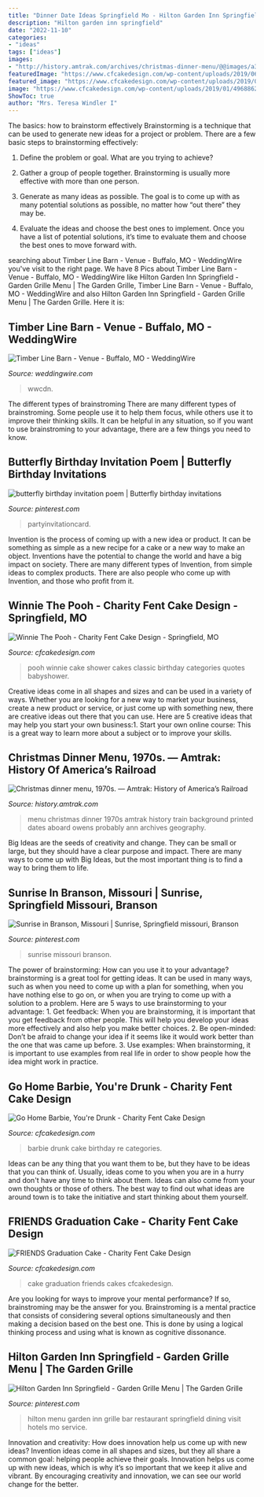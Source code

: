 ```yaml
---
title: "Dinner Date Ideas Springfield Mo - Hilton Garden Inn Springfield"
description: "Hilton garden inn springfield"
date: "2022-11-10"
categories:
- "ideas"
tags: ["ideas"]
images:
- "http://history.amtrak.com/archives/christmas-dinner-menu/@@images/a3881937-4871-4bd0-a1c4-80692b98fc2a.jpeg"
featuredImage: "https://www.cfcakedesign.com/wp-content/uploads/2019/06/03-1795-post/FRIENDSGraduationCake.jpg"
featured_image: "https://www.cfcakedesign.com/wp-content/uploads/2019/01/49688625_1297156937113882_8408400665293881344_n.jpg"
image: "https://www.cfcakedesign.com/wp-content/uploads/2019/01/49688625_1297156937113882_8408400665293881344_n.jpg"
ShowToc: true
author: "Mrs. Teresa Windler I"
---
```



The basics: how to brainstorm effectively
Brainstorming is a technique that can be used to generate new ideas for a project or problem. There are a few basic steps to brainstorming effectively:
1. Define the problem or goal. What are you trying to achieve?

2. Gather a group of people together. Brainstorming is usually more effective with more than one person.

3. Generate as many ideas as possible. The goal is to come up with as many potential solutions as possible, no matter how “out there” they may be.

4. Evaluate the ideas and choose the best ones to implement. Once you have a list of potential solutions, it’s time to evaluate them and choose the best ones to move forward with.

	

		
searching about Timber Line Barn - Venue - Buffalo, MO - WeddingWire you've visit to the right page. We have 8 Pics about Timber Line Barn - Venue - Buffalo, MO - WeddingWire like Hilton Garden Inn Springfield - Garden Grille Menu | The Garden Grille, Timber Line Barn - Venue - Buffalo, MO - WeddingWire and also Hilton Garden Inn Springfield - Garden Grille Menu | The Garden Grille. Here it is:
		
    
## Timber Line Barn - Venue - Buffalo, MO - WeddingWire

<img loading=lazy src="https://wwcdn.weddingwire.com/vendor/585001_590000/586096/thumbnails/1200x1200_1456368260-622c976e6e34d819-11908028_10153719375662313_215279202_n.jpg" onerror="this.onerror=null;this.src='https://tse2.mm.bing.net/th?id=OIP._fvfo6MWQo42TcEAwNRcUgHaE7&amp;pid=15.1';" alt="Timber Line Barn - Venue - Buffalo, MO - WeddingWire">

_Source: weddingwire.com_

>wwcdn. 

	

The different types of brainstroming
There are many different types of brainstroming. Some people use it to help them focus, while others use it to improve their thinking skills. It can be helpful in any situation, so if you want to use brainstroming to your advantage, there are a few things you need to know.

    
## Butterfly Birthday Invitation Poem | Butterfly Birthday Invitations

<img loading=lazy src="https://i.pinimg.com/736x/3c/45/44/3c4544b9e45fd0c67ad1fccfba54d890.jpg" onerror="this.onerror=null;this.src='https://tse3.mm.bing.net/th?id=OIP.7Tmcx90Wr7nyBrtzxWYq5QHaLT&amp;pid=15.1';" alt="butterfly birthday invitation poem | Butterfly birthday invitations">

_Source: pinterest.com_

>partyinvitationcard. 

	

Invention is the process of coming up with a new idea or product. It can be something as simple as a new recipe for a cake or a new way to make an object. Inventions have the potential to change the world and have a big impact on society. There are many different types of Invention, from simple ideas to complex products. There are also people who come up with Invention, and those who profit from it.

    
## Winnie The Pooh - Charity Fent Cake Design - Springfield, MO

<img loading=lazy src="https://www.cfcakedesign.com/wp-content/uploads/2019/01/45312661_1251286205034289_2046941178019971072_n.jpg" onerror="this.onerror=null;this.src='https://tse2.mm.bing.net/th?id=OIP.pKojlGj25oh7wFO-2QHRKgHaLH&amp;pid=15.1';" alt="Winnie The Pooh - Charity Fent Cake Design - Springfield, MO">

_Source: cfcakedesign.com_

>pooh winnie cake shower cakes classic birthday categories quotes babyshower. 

	

Creative ideas come in all shapes and sizes and can be used in a variety of ways. Whether you are looking for a new way to market your business, create a new product or service, or just come up with something new, there are creative ideas out there that you can use. Here are 5 creative ideas that may help you start your own business:1. Start your own online course: This is a great way to learn more about a subject or to improve your skills.

    
## Christmas Dinner Menu, 1970s. — Amtrak: History Of America’s Railroad

<img loading=lazy src="http://history.amtrak.com/archives/christmas-dinner-menu/@@images/a3881937-4871-4bd0-a1c4-80692b98fc2a.jpeg" onerror="this.onerror=null;this.src='https://tse2.mm.bing.net/th?id=OIP.sGdBiO3kj1Oqk0BOjuBwpwHaHG&amp;pid=15.1';" alt="Christmas dinner menu, 1970s. — Amtrak: History of America’s Railroad">

_Source: history.amtrak.com_

>menu christmas dinner 1970s amtrak history train background printed dates aboard owens probably ann archives geography. 

	

Big Ideas are the seeds of creativity and change. They can be small or large, but they should have a clear purpose and impact. There are many ways to come up with Big Ideas, but the most important thing is to find a way to bring them to life.

    
## Sunrise In Branson, Missouri | Sunrise, Springfield Missouri, Branson

<img loading=lazy src="https://i.pinimg.com/originals/e3/60/aa/e360aa954bd1afbd367eeec441e2bf22.jpg" onerror="this.onerror=null;this.src='https://tse2.mm.bing.net/th?id=OIP.FaYaFuq38EGmWVwTBhzV3wHaE7&amp;pid=15.1';" alt="Sunrise in Branson, Missouri | Sunrise, Springfield missouri, Branson">

_Source: pinterest.com_

>sunrise missouri branson. 

	

The power of brainstorming: How can you use it to your advantage?
brainstorming is a great tool for getting ideas. It can be used in many ways, such as when you need to come up with a plan for something, when you have nothing else to go on, or when you are trying to come up with a solution to a problem. Here are 5 ways to use brainstorming to your advantage: 1. Get feedback: When you are brainstorming, it is important that you get feedback from other people. This will help you develop your ideas more effectively and also help you make better choices. 2. Be open-minded: Don’t be afraid to change your idea if it seems like it would work better than the one that was came up before. 3. Use examples: When brainstorming, it is important to use examples from real life in order to show people how the idea might work in practice. 
    
## Go Home Barbie, You&#039;re Drunk - Charity Fent Cake Design

<img loading=lazy src="https://www.cfcakedesign.com/wp-content/uploads/2019/01/49688625_1297156937113882_8408400665293881344_n.jpg" onerror="this.onerror=null;this.src='https://tse4.mm.bing.net/th?id=OIP.UYGaR1dR6dt_XVOEc2IrLwHaE8&amp;pid=15.1';" alt="Go Home Barbie, You&#039;re Drunk - Charity Fent Cake Design">

_Source: cfcakedesign.com_

>barbie drunk cake birthday re categories. 

	

Ideas can be any thing that you want them to be, but they have to be ideas that you can think of. Usually, ideas come to you when you are in a hurry and don't have any time to think about them. Ideas can also come from your own thoughts or those of others. The best way to find out what ideas are around town is to take the initiative and start thinking about them yourself.

    
## FRIENDS Graduation Cake - Charity Fent Cake Design

<img loading=lazy src="https://www.cfcakedesign.com/wp-content/uploads/2019/06/03-1795-post/FRIENDSGraduationCake.jpg" onerror="this.onerror=null;this.src='https://tse3.mm.bing.net/th?id=OIP.cOp8I7X0DWK9-iO0ToK6twHaLH&amp;pid=15.1';" alt="FRIENDS Graduation Cake - Charity Fent Cake Design">

_Source: cfcakedesign.com_

>cake graduation friends cakes cfcakedesign. 

	

Are you looking for ways to improve your mental performance? If so, brainstroming may be the answer for you. Brainstroming is a mental practice that consists of considering several options simultaneously and then making a decision based on the best one. This is done by using a logical thinking process and using what is known as cognitive dissonance.

    
## Hilton Garden Inn Springfield - Garden Grille Menu | The Garden Grille

<img loading=lazy src="https://i.pinimg.com/originals/5c/03/f0/5c03f0cebb10f7521fbbf43ebd284ea4.jpg" onerror="this.onerror=null;this.src='https://tse2.mm.bing.net/th?id=OIP.4SvWdxOuukTL8ho8Dz1h7gHaKG&amp;pid=15.1';" alt="Hilton Garden Inn Springfield - Garden Grille Menu | The Garden Grille">

_Source: pinterest.com_

>hilton menu garden inn grille bar restaurant springfield dining visit hotels mo service. 

	

Innovation and creativity: How does innovation help us come up with new ideas?
Invention ideas come in all shapes and sizes, but they all share a common goal: helping people achieve their goals. Innovation helps us come up with new ideas, which is why it’s so important that we keep it alive and vibrant. By encouraging creativity and innovation, we can see our world change for the better.

